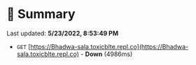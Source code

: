 # 📖 Summary
Last updated: **5/23/2022, 8:53:49 PM**

- `GET` [https://Bhadwa-sala.toxicblte.repl.co](https://Bhadwa-sala.toxicblte.repl.co) - **Down** (4986ms)
